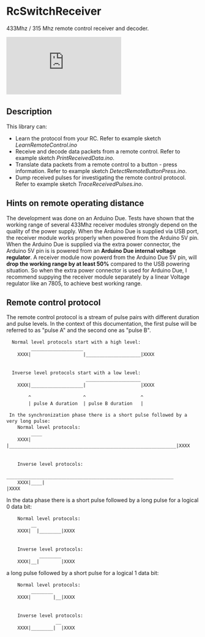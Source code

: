 # RcSwitchReceiver
433Mhz / 315 Mhz remote control receiver and decoder.

![Wiring Diagram](https://github.com/dac1e/RcSwitchReceiver/blob/main/extras/RcSwitchReceiverWiring.pdf)

## Description
This library can:

- Learn the protocol from your RC. Refer to example sketch *LearnRemoteControl.ino*
- Receive and decode data packets from a remote control. Refer to example sketch *PrintReceivedData.ino*.
- Translate data packets from a remote control to a button - press information. Refer to example sketch *DetectRemoteButtonPress.ino*.
- Dump received pulses for investigating the remote control protocol. Refer to example sketch *TraceReceivedPulses.ino*.


## Hints on remote operating distance
The development was done on an Arduino Due. Tests have shown that the working range of several 433Mhz receiver modules 
strongly depend on the quality of the power supply. When the Arduino Due is supplied via USB port, the receiver module works 
properly when powered from the Arduino 5V pin. When the Arduino Due is supplied via the extra power connector, the Arduino 
5V pin is is powered from an **Arduino Due internal voltage regulator**. A receiver module now powerd from the Arduino 
Due 5V pin, will **drop the working range by at least 50%** compared to the USB powering situation. So when the extra power 
connector is used for Arduino Due, I recommend suppying the receiver module separately by a linear Voltage regulator like an 
7805, to achieve best working range.

## Remote control protocol
The remote control protocol is a stream of pulse pairs with different duration and
pulse levels. In the context of this documentation, the first pulse will be
referred to as "pulse A" and the second one as "pulse B".

```
  Normal level protocols start with a high level:
         ___________________
    XXXX|                   |____________________|XXXX


  Inverse level protocols start with a low level:
                             ____________________
    XXXX|___________________|                    |XXXX

        ^                   ^                    ^
        | pulse A duration  | pulse B duration   |
```
```
 In the synchronization phase there is a short pulse followed by a very long pulse:
    Normal level protocols:
         ____
    XXXX|    |_____________________________________________________________|XXXX


    Inverse level protocols:
              _____________________________________________________________
    XXXX|____|                                                             |XXXX
```


 In the data phase there is
  a short pulse followed by a long pulse for a logical 0 data bit:
```
    Normal level protocols:
         __
    XXXX|  |________|XXXX


    Inverse level protocols:
            ________
    XXXX|__|        |XXXX
```

  a long pulse followed by a short pulse for a logical 1 data bit:
```
    Normal level protocols:
         ________
    XXXX|        |__|XXXX


    Inverse level protocols:
                  __
    XXXX|________|  |XXXX

```
